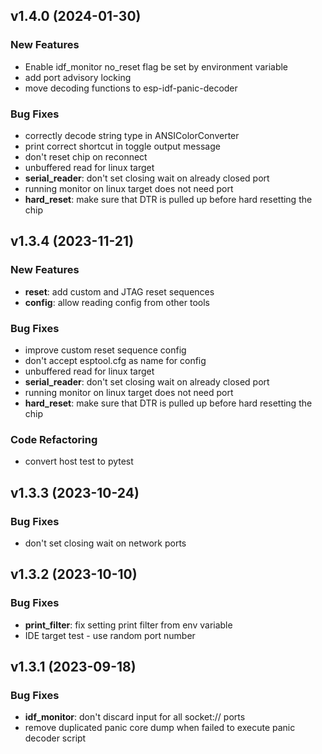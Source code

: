 ## v1.4.0 (2024-01-30)

### New Features

- Enable idf_monitor no_reset flag be set by environment variable
- add port advisory locking
- move decoding functions to esp-idf-panic-decoder

### Bug Fixes

- correctly decode string type in ANSIColorConverter
- print correct shortcut in toggle output message
- don't reset chip on reconnect
- unbuffered read for linux target
- **serial_reader**: don't set closing wait on already closed port
- running monitor on linux target does not need port
- **hard_reset**: make sure that DTR is pulled up before hard resetting the chip

## v1.3.4 (2023-11-21)

### New Features

- **reset**: add custom and JTAG reset sequences
- **config**: allow reading config from other tools

### Bug Fixes

- improve custom reset sequence config
- don't accept esptool.cfg as name for config
- unbuffered read for linux target
- **serial_reader**: don't set closing wait on already closed port
- running monitor on linux target does not need port
- **hard_reset**: make sure that DTR is pulled up before hard resetting the chip

### Code Refactoring

- convert host test to pytest

## v1.3.3 (2023-10-24)

### Bug Fixes

- don't set closing wait on network ports

## v1.3.2 (2023-10-10)

### Bug Fixes

- **print_filter**: fix setting print filter from env variable
- IDE target test - use random port number

## v1.3.1 (2023-09-18)

### Bug Fixes

- **idf_monitor**: don't discard input for all socket:// ports
- remove duplicated panic core dump when failed to execute panic decoder script
